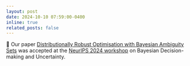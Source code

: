 ```yaml
---
layout: post
date: 2024-10-10 07:59:00-0400
inline: true
related_posts: false
---
```


🎉 Our paper [Distributionally Robust Optimisation with Bayesian Ambiguity Sets](https://openreview.net/pdf?id=woNEqCWJ9g) was accepted at the [NeurIPS 2024 workshop](https://gp-seminar-series.github.io/neurips-2024/) on Bayesian Decision-making and Uncertainty.
